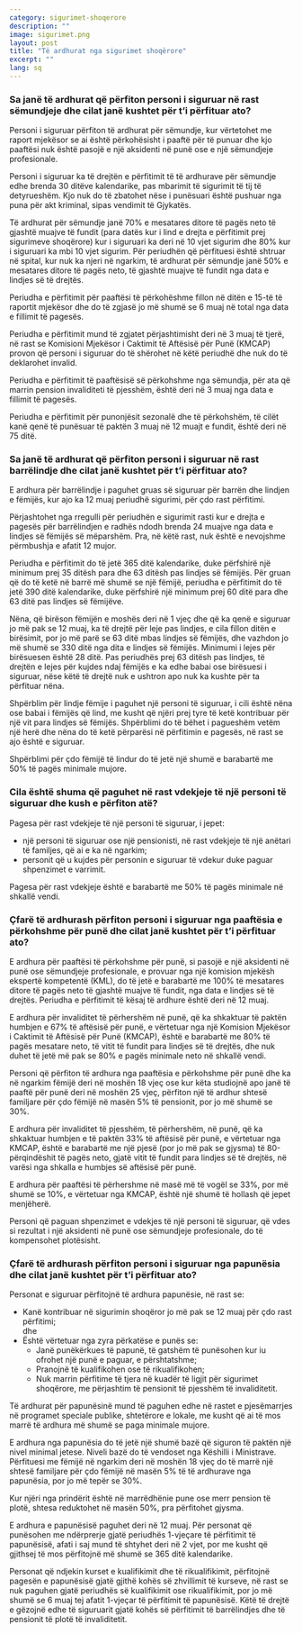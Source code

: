 ```yaml
---
category: sigurimet-shoqerore
description: ""
image: sigurimet.png
layout: post
title: "Të ardhurat nga sigurimet shoqërore"
excerpt: ""
lang: sq
---
```

<script>
var data = { topics: [
  {
    title: "Të ardhurat që përfitohen në rast sëmundjeje",
    text: function(){ return $("#part1").html(); }
  },
  {
    title: "Të ardhurat në rast barrëlindjeje",
    text: function(){ return $("#part2").html(); }
  },
  {
    title: "Shuma që paguhet në rast vdekjeje të një personi",
    text: function(){ return $("#part3").html(); }
  },
  {
    title: "Të ardhurat nga paaftësia e zakonshme",
    text: function(){ return $("#part4").html(); }
  },
  {
    title: "Të ardhurat nga papunësia",
    text: function(){ return $("#part5").html(); }
  }
]};
</script>

<div id="part1" class="hidden">
<h3>Sa janë të ardhurat që përfiton personi i siguruar në rast sëmundjeje dhe cilat janë kushtet për t’i përfituar ato?</h3>
<p>Personi i siguruar përfiton të ardhurat për sëmundje, kur vërtetohet me raport mjekësor se ai është përkohësisht i paaftë për të punuar dhe kjo paaftësi nuk është pasojë e një aksidenti në punë ose e një sëmundjeje profesionale.</p>
<p>Personi i siguruar ka të drejtën e përfitimit të të ardhurave për sëmundje edhe brenda 30 ditëve kalendarike, pas mbarimit të sigurimit të tij të detyrueshëm. Kjo nuk do të zbatohet nëse i punësuari është pushuar nga puna për akt kriminal, sipas vendimit të Gjykatës.</p>
<p>Të ardhurat për sëmundje janë 70% e mesatares ditore të pagës neto të gjashtë muajve të fundit (para datës kur i lind e drejta e përfitimit prej sigurimeve shoqërore) kur i siguruari ka deri në 10 vjet sigurim dhe 80% kur i siguruari ka mbi 10 vjet sigurim. Për periudhën që përfituesi është shtruar në spital, kur nuk ka njeri në ngarkim, të ardhurat për sëmundje janë 50% e mesatares ditore të pagës neto, të gjashtë muajve të fundit nga data e lindjes së të  drejtës.</p>
<p>Periudha e përfitimit për paaftësi të përkohëshme fillon në ditën e 15-të të raportit mjekësor dhe do të zgjasë jo më shumë se 6 muaj në total nga data e fillimit të pagesës.</p>
<p>Periudha e përfitimit mund të zgjatet përjashtimisht deri në 3 muaj të tjerë, në rast se Komisioni Mjekësor i Caktimit të Aftësisë për Punë (KMCAP) provon që personi i siguruar do të shërohet në këtë periudhë dhe nuk do të deklarohet invalid.</p>
<p>Periudha e përfitimit të paaftësisë së përkohshme nga sëmundja, për ata që marrin pension invaliditeti të pjesshëm, është deri në 3 muaj nga data e fillimit të pagesës.</p>
<p>Periudha e përfitimit për punonjësit sezonalë dhe të përkohshëm, të cilët kanë qenë të punësuar të paktën 3 muaj në 12 muajt e fundit, është deri në 75 ditë.</p>
</div>

<div id="part2" class="hidden">
<h3>Sa janë të ardhurat që përfiton personi i siguruar në rast barrëlindje dhe cilat janë kushtet për t’i përfituar ato?</h3>
<p>E ardhura për barrëlindje i paguhet gruas së siguruar për barrën dhe lindjen e fëmijës, kur ajo ka 12 muaj periudhë sigurimi, për çdo rast përfitimi. </p>
<p>Përjashtohet nga rregulli për periudhën e sigurimit rasti kur e drejta e pagesës për barrëlindjen e radhës ndodh brenda 24 muajve nga data e lindjes së fëmijës së mëparshëm. Pra, në këtë rast, nuk është e nevojshme përmbushja e afatit 12 mujor.</p>
<p>Periudha e përfitimit do të jetë 365 ditë kalendarike, duke përfshirë një minimum prej 35 ditësh para dhe 63 ditësh pas lindjes së fëmijës. Për gruan që do të ketë në barrë më shumë se një fëmijë, periudha e përfitimit do të jetë 390 ditë kalendarike, duke përfshirë një minimum prej 60 ditë para dhe 63 ditë pas lindjes së fëmijëve.</p>
<p>Nëna, që birëson fëmijën e moshës deri në 1 vjeç dhe që ka qenë e siguruar jo më pak se 12 muaj, ka të drejtë për leje pas lindjes, e cila fillon ditën e birësimit, por jo më parë se 63 ditë  mbas  lindjes së fëmijës, dhe vazhdon jo më shumë se 330 ditë nga dita e lindjes së fëmijës. Minimumi i lejes për birësuesen është 28 ditë. Pas periudhës prej 63 ditësh pas lindjes, të drejtën e lejes për kujdes ndaj fëmijës e ka edhe babai ose birësuesi i siguruar, nëse këtë të drejtë nuk e ushtron apo nuk ka kushte për ta përfituar nëna.</p>
<p>Shpërblim për lindje fëmije i paguhet një personi të siguruar, i cili është nëna ose babai i  fëmijës që lind, me kusht që njëri prej tyre të ketë kontribuar për një vit para lindjes së fëmijës. Shpërblimi do të bëhet i pagueshëm vetëm një herë dhe nëna do të ketë përparësi në përfitimin e pagesës, në rast se ajo është e siguruar.</p>
<p>Shpërblimi për çdo fëmijë të lindur do të jetë një shumë e barabartë me 50% të pagës minimale mujore.</p>
</div>

<div id="part3" class="hidden">
<h3>Cila është shuma që paguhet në rast vdekjeje të një personi të siguruar dhe kush e përfiton atë?</h3>
Pagesa për rast vdekjeje të një personi të siguruar, i jepet:
<ul>
<li>një personi të siguruar ose një pensionisti, në rast vdekjeje të një anëtari të familjes, që ai e ka në ngarkim;</li>
<li>personit që u kujdes për personin e siguruar të vdekur duke paguar shpenzimet e varrimit.</li>
</ul>
Pagesa për rast vdekjeje është e barabartë me 50% të pagës minimale në shkallë vendi.
</div>

<div id="part4" class="hidden">
<h3>Çfarë të ardhurash përfiton personi i siguruar nga paaftësia e përkohshme për punë dhe cilat janë kushtet për t’i përfituar ato?</h3>
<p>E ardhura për paaftësi të përkohshme për punë, si pasojë e një aksidenti në punë ose sëmundjeje profesionale, e provuar nga një komision mjekësh ekspertë kompetentë (KML), do të jetë e barabartë me 100% të mesatares ditore të pagës neto të gjashtë muajve të fundit, nga data e lindjes së të drejtës. Periudha e përfitimit të kësaj të ardhure është deri në 12 muaj.</p>
<p>E ardhura për invaliditet të përhershëm në punë, që ka shkaktuar të paktën humbjen e 67%  të aftësisë për punë, e vërtetuar nga një Komision Mjekësor i Caktimit të Aftësisë për Punë (KMCAP), është e barabartë me 80% të pagës mesatare neto, të vitit të fundit para lindjes së të drejtës, dhe nuk duhet të jetë  më pak se 80% e pagës minimale neto në shkallë vendi.</p>
<p>Personi që përfiton të ardhura nga paaftësia e përkohshme për punë dhe ka në ngarkim fëmijë deri në moshën 18 vjeç ose kur këta studiojnë apo janë të paaftë për punë deri në moshën 25 vjeç, përfiton një të ardhur shtesë familjare për çdo fëmijë në masën 5% të pensionit, por jo më shumë se 30%.</p>
<p>E ardhura për invaliditet të pjesshëm, të përhershëm, në punë, që ka shkaktuar humbjen e të paktën 33% të aftësisë për punë, e vërtetuar nga KMCAP, është e barabartë me një pjesë (por jo më pak se gjysma) të 80-përqindëshit të pagës neto, gjatë vitit të fundit para lindjes së të drejtës, në varësi nga shkalla e humbjes së aftësisë për punë.</p>
<p>E ardhura për paaftësi të përhershme në masë më të vogël se 33%, por më shumë se 10%, e vërtetuar nga KMCAP, është një shumë të hollash që jepet menjëherë.</p>
<p>Personi që paguan shpenzimet e vdekjes të një personi të siguruar, që vdes si rezultat i një aksidenti në punë ose sëmundjeje profesionale, do të kompensohet plotësisht.</p>
</div>

<div id="part5" class="hidden">
<h3>Çfarë të ardhurash përfiton personi i siguruar nga papunësia dhe cilat janë kushtet për t’i përfituar ato?</h3>
Personat e siguruar përfitojnë të ardhura papunësie, në rast se:
<ul>
<li>Kanë kontribuar në sigurimin shoqëror jo më pak se 12 muaj për çdo rast përfitimi;</li>
dhe
<li>Është vërtetuar nga zyra përkatëse e punës se:
<ul>
<li>Janë punëkërkues të papunë, të gatshëm të punësohen kur iu ofrohet një punë e paguar, e përshtatshme;</li>
<li>Pranojnë të kualifikohen ose të rikualifikohen;</li>
<li>Nuk marrin përfitime të tjera në kuadër të ligjit për sigurimet shoqërore, me përjashtim të pensionit të pjesshëm të invaliditetit.</li>
</ul>
</li>
</ul>
<p>Të ardhurat për papunësinë mund të paguhen edhe në rastet e pjesëmarrjes në programet speciale publike, shtetërore e lokale, me kusht që ai të mos marrë të ardhura më shumë se paga minimale mujore.</p>
<p>E ardhura nga papunësia do të jetë një shumë bazë që siguron të paktën një nivel minimal jetese. Niveli bazë do të vendoset nga Këshilli i Ministrave. Përfituesi me fëmijë në ngarkim deri në moshën 18 vjeç do të marrë një shtesë familjare për çdo fëmijë në masën 5% të të ardhurave nga papunësia, por jo më tepër se 30%.</p>
<p>Kur njëri nga prindërit është në marrëdhënie pune ose merr pension të plotë, shtesa reduktohet në masën 50%, pra përfitohet gjysma.</p>
<p>E ardhura e papunësisë paguhet deri në 12 muaj. Për personat që punësohen me ndërprerje gjatë periudhës 1-vjeçare të përfitimit të papunësisë, afati i saj mund të shtyhet deri në 2 vjet, por me kusht që gjithsej të mos përfitojnë më shumë se 365 ditë kalendarike.</p>
<p>Personat që ndjekin kurset e kualifikimit dhe të rikualifikimit, përfitojnë pagesën e papunësisë gjatë gjithë kohës së zhvillimit të kurseve, në rast se nuk paguhen gjatë periudhës së kualifikimit ose rikualifikimit, por jo më shumë se 6 muaj tej afatit 1-vjeçar të përfitimit të papunësisë. Këtë të drejtë e gëzojnë edhe të siguruarit gjatë kohës së përfitimit të barrëlindjes dhe të pensionit të plotë të invaliditetit.</p>
</div>

<div class="post-content"></div>
